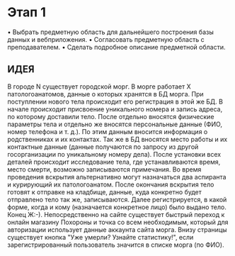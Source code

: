 # Этап 1

• Выбрать предметную область для дальнейшего построения базы данных и вебприложения.
• Согласовать предметную область с преподавателем.
• Сделать подробное описание предметной области.

## ИДЕЯ

В городе N существует городской морг. В морге работает X патологоанатомов, данные о которых хранятся в БД морга.
При поступлении нового тела происходит его регистрация в этой же БД. В начале происходит присвоение уникального
номера и запись адреса, по которому доставили тело. После отдельно вносятся физические параметры тела и отдельно
же вносятся персональные данные (ФИО, номер телефона и т. д.). По этим данным вносится информация о родственниках
и их контактах. Так же в БД вносятся место работы и их контактные данные (данные получаются по запросу из другой
госорганизации по уникальному номеру дела). После установки всех деталей происходит исследование тела, где устанавливаются
время, место смерти, возможно записываются примечания. Во время проведения вскрытия альтернативно могут назначаться
два аспиранта и курирующий их патологоанатом. После окончания вскрытия тело готовят к отправке на кладбище, данные,
куда конкретно будет отправлено тело так же, записываются. Далее регистрируется, в какой форме, когда и кому
(назначается конкретное лицо) было выдано тело. Конец Ж:-).
Непосредственно на сайте существует быстрый переход
к онлайн магазину Похороны и точка со всем необходимым, который для авторизации использует данные аккаунта сайта морга.
Внизу страницы существует кнопка "Уже умерли? Узнайте статистику!", если зарегистрированный пользователь значится в списке морга (по ФИО).
